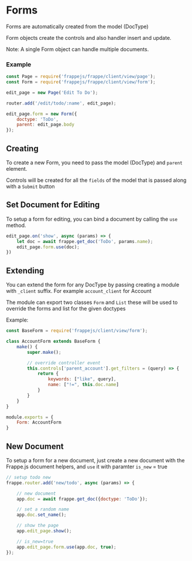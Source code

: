 # Forms

Forms are automatically created from the model (DocType)

Form objects create the controls and also handler insert and update.

Note: A single Form object can handle multiple documents.

### Example

```js
const Page = require('frappejs/frappe/client/view/page');
const Form = require('frappejs/frappe/client/view/form');

edit_page = new Page('Edit To Do');

router.add('/edit/todo/:name', edit_page);

edit_page.form = new Form({
	doctype: 'ToDo',
	parent: edit_page.body
});
```

## Creating

To create a new Form, you need to pass the model (DocType) and `parent` element.

Controls will be created for all the `fields` of the model that is passed along with a `Submit` button

## Set Document for Editing

To setup a form for editing, you can bind a document by calling the `use` method.

```js
edit_page.on('show', async (params) => {
	let doc = await frappe.get_doc('ToDo', params.name);
	edit_page.form.use(doc);
})
```

## Extending

You can extend the form for any DocType by passing creating a module with `_client` suffix. For example `account_client` for Account

The module can export two classes `Form` and `List` these will be used to override the forms and list for the given doctypes

Example:

```js
const BaseForm = require('frappejs/client/view/form');

class AccountForm extends BaseForm {
    make() {
        super.make();

        // override controller event
        this.controls['parent_account'].get_filters = (query) => {
            return {
                keywords: ["like", query],
                name: ["!=", this.doc.name]
            }
        }
    }
}

module.exports = {
    Form: AccountForm
}
```

## New Document

To setup a form for a new document, just create a new document with the Frappe.js document helpers, and `use` it with paramter `is_new` = true

```js
// setup todo new
frappe.router.add('new/todo', async (params) => {

	// new document
	app.doc = await frappe.get_doc({doctype: 'ToDo'});

	// set a random name
	app.doc.set_name();

	// show the page
	app.edit_page.show();

	// is_new=true
	app.edit_page.form.use(app.doc, true);
});
```